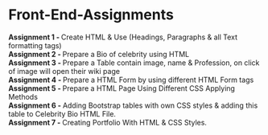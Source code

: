 # Front-End-Assignments
<b>Assignment 1 - </b> Create HTML & Use (Headings, Paragraphs & all Text formatting tags) <br>
<b>Assignment 2 - </b> Prepare a Bio of celebrity using HTML <br>
<b>Assignment 3 - </b> Prepare a Table contain image, name  & Profession, on click of image will open their wiki page <br>
<b>Assignment 4 - </b> Prepare a HTML Form by using different HTML Form tags <br>
<b>Assignment 5 - </b> Prepare a HTML Page Using Different CSS Applying Methods <br>
<b>Assignment 6 - </b> Adding Bootstrap tables with own CSS styles & adding this table to Celebrity Bio HTML File. <br>
<b>Assignment 7 - </b> Creating Portfolio With HTML & CSS Styles. <br>
